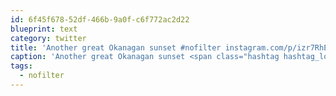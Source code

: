 ```yaml
---
id: 6f45f678-52df-466b-9a0f-c6f772ac2d22
blueprint: text
category: twitter
title: 'Another great Okanagan sunset #nofilter instagram.com/p/izr7RhEg_Q/'
caption: 'Another great Okanagan sunset <span class="hashtag hashtag_local">#<a href="http://tweettemp.darylchymko.ca/?tag=nofilter">nofilter</a> <a href="http://instagram.com/p/izr7RhEg_Q/" title="http://instagram.com/p/izr7RhEg_Q/" class="link link_untco">instagram.com/p/izr7RhEg_Q/</a>'
tags:
  - nofilter
---
```

